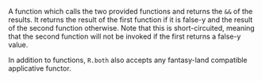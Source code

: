 A function which calls the two provided functions and returns the `&&` of the results. It returns the result of the first function if it is false-y and the result of the second function otherwise. Note that this is short-circuited, meaning that the second function will not be invoked if the first returns a false-y value.

In addition to functions, `R.both` also accepts any fantasy-land compatible applicative functor.
